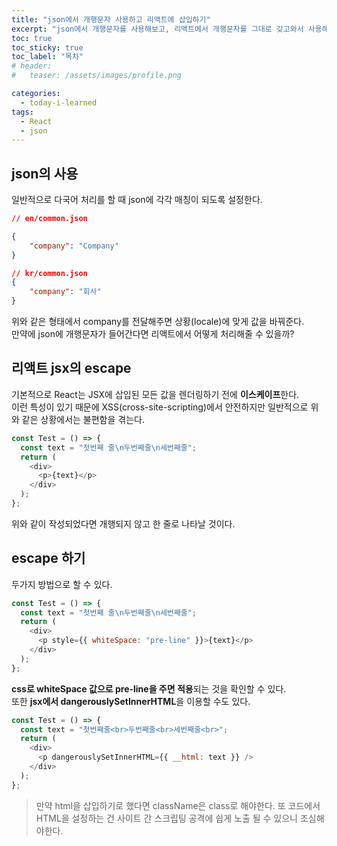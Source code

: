 ```yaml
---
title: "json에서 개행문자 사용하고 리액트에 삽입하기"
excerpt: "json에서 개행문자를 사용해보고, 리액트에서 개행문자를 그대로 갖고와서 사용해보자."
toc: true
toc_sticky: true
toc_label: "목차"
# header:
#   teaser: /assets/images/profile.png

categories:
  - today-i-learned
tags:
  - React
  - json
---
```


## json의 사용

일반적으로 다국어 처리를 할 때 json에 각각 매칭이 되도록 설정한다.

```json
// en/common.json

{
    "company": "Company"
}

// kr/common.json
{
    "company": "회사"
}
```

위와 같은 형태에서 company를 전달해주면 상황(locale)에 맞게 값을 바꿔준다.  
만약에 json에 개행문자가 들어간다면 리액트에서 어떻게 처리해줄 수 있을까?

## 리액트 jsx의 escape

기본적으로 React는 JSX에 삽입된 모든 값을 렌더링하기 전에 **이스케이프**한다.  
이런 특성이 있기 때문에 XSS(cross-site-scripting)에서 안전하지만 일반적으로 위와 같은 상황에서는 불편함을 겪는다.

```js
const Test = () => {
  const text = "첫번째 줄\n두번째줄\n세번째줄";
  return (
    <div>
      <p>{text}</p>
    </div>
  );
};
```

위와 같이 작성되었다면 개행되지 않고 한 줄로 나타날 것이다.

## escape 하기

두가지 방법으로 할 수 있다.

```js
const Test = () => {
  const text = "첫번째 줄\n두번째줄\n세번째줄";
  return (
    <div>
      <p style={{ whiteSpace: "pre-line" }}>{text}</p>
    </div>
  );
};
```

**css로 whiteSpace 값으로 pre-line을 주면 적용**되는 것을 확인할 수 있다.  
또한 **jsx에서 dangerouslySetInnerHTML**을 이용할 수도 있다.

```js
const Test = () => {
  const text = "첫번째줄<br>두번째줄<br>세번째줄<br>";
  return (
    <div>
      <p dangerouslySetInnerHTML={{ __html: text }} />
    </div>
  );
};
```

> 만약 html을 삽입하기로 했다면 className은 class로 해야한다.
> 또 코드에서 HTML을 설정하는 건 사이트 간 스크립팅 공격에 쉽게 노출 될 수 있으니 조심해야한다.
